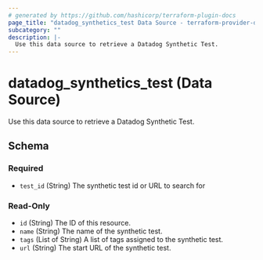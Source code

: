```yaml
---
# generated by https://github.com/hashicorp/terraform-plugin-docs
page_title: "datadog_synthetics_test Data Source - terraform-provider-datadog"
subcategory: ""
description: |-
  Use this data source to retrieve a Datadog Synthetic Test.
---
```


# datadog_synthetics_test (Data Source)

Use this data source to retrieve a Datadog Synthetic Test.



<!-- schema generated by tfplugindocs -->
## Schema

### Required

- `test_id` (String) The synthetic test id or URL to search for

### Read-Only

- `id` (String) The ID of this resource.
- `name` (String) The name of the synthetic test.
- `tags` (List of String) A list of tags assigned to the synthetic test.
- `url` (String) The start URL of the synthetic test.


